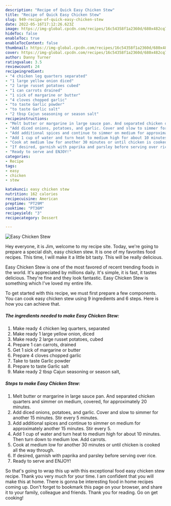 ```yaml
---
description: "Recipe of Quick Easy Chicken Stew"
title: "Recipe of Quick Easy Chicken Stew"
slug: 949-recipe-of-quick-easy-chicken-stew
date: 2022-05-16T17:12:26.623Z
image: https://img-global.cpcdn.com/recipes/16c54358f1a2360d/680x482cq70/easy-chicken-stew-recipe-main-photo.jpg
hideToc: false
enableToc: true
enableTocContent: false
thumbnail: https://img-global.cpcdn.com/recipes/16c54358f1a2360d/680x482cq70/easy-chicken-stew-recipe-main-photo.jpg
cover: https://img-global.cpcdn.com/recipes/16c54358f1a2360d/680x482cq70/easy-chicken-stew-recipe-main-photo.jpg
author: Danny Turner
ratingvalue: 3.5
reviewcount: 24
recipeingredient:
- "4 chicken leg quarters separated"
- "1 large yellow onion diced"
- "2 large russet potatoes cubed"
- "1 can carrots drained"
- "1 sick of margarine or butter"
- "4 cloves chopped garlic"
- "to taste Garlic powder"
- "to taste Garlic salt"
- "2 tbsp Cajun seasoning or season salt"
recipeinstructions:
- "Melt butter or margarine in large sauce pan. And separated chicken quarters and simmer on medium, covered, for approximately 20 minutes."
- "Add diced onions, potatoes, and garlic. Cover and slow to simmer for another 15 minutes. Stir every 5 minutes."
- "Add additional spices and continue to simmer on medium for approximately another 15 minutes. Stir every 5."
- "Add 1 cup of water and turn heat to medium high for about 10 minutes. Then turn down to medium low. Add carrots."
- "Cook at medium low for another 30 minutes or until chicken is cooked all the way through."
- "If desired, garnish with paprika and parsley before serving over rice."
- "Ready to serve and ENJOY!"
categories:
- Recipe
tags:
- easy
- chicken
- stew

katakunci: easy chicken stew 
nutrition: 162 calories
recipecuisine: American
preptime: "PT29M"
cooktime: "PT36M"
recipeyield: "3"
recipecategory: Dessert

---
```



![Easy Chicken Stew](https://img-global.cpcdn.com/recipes/16c54358f1a2360d/680x482cq70/easy-chicken-stew-recipe-main-photo.jpg)

Hey everyone, it is Jim, welcome to my recipe site. Today, we're going to prepare a special dish, easy chicken stew. It is one of my favorites food recipes. This time, I will make it a little bit tasty. This will be really delicious.

Easy Chicken Stew is one of the most favored of recent trending foods in the world. It's appreciated by millions daily. It's simple, it is fast, it tastes delicious. They're fine and they look fantastic. Easy Chicken Stew is something which I've loved my entire life.




To get started with this recipe, we must first prepare a few components. You can cook easy chicken stew using 9 ingredients and 6 steps. Here is how you can achieve that.

<!--inarticleads1-->

##### The ingredients needed to make Easy Chicken Stew:

1. Make ready 4 chicken leg quarters, separated
1. Make ready 1 large yellow onion, diced
1. Make ready 2 large russet potatoes, cubed
1. Prepare 1 can carrots, drained
1. Get 1 sick of margarine or butter
1. Prepare 4 cloves chopped garlic
1. Take to taste Garlic powder
1. Prepare to taste Garlic salt
1. Make ready 2 tbsp Cajun seasoning or season salt,




<!--inarticleads2-->

##### Steps to make Easy Chicken Stew:

1. Melt butter or margarine in large sauce pan. And separated chicken quarters and simmer on medium, covered, for approximately 20 minutes.
1. Add diced onions, potatoes, and garlic. Cover and slow to simmer for another 15 minutes. Stir every 5 minutes.
1. Add additional spices and continue to simmer on medium for approximately another 15 minutes. Stir every 5.
1. Add 1 cup of water and turn heat to medium high for about 10 minutes. Then turn down to medium low. Add carrots.
1. Cook at medium low for another 30 minutes or until chicken is cooked all the way through.
1. If desired, garnish with paprika and parsley before serving over rice.
1. Ready to serve and ENJOY!



So that's going to wrap this up with this exceptional food easy chicken stew recipe. Thank you very much for your time. I am confident that you will make this at home. There is gonna be interesting food in home recipes coming up. Don't forget to bookmark this page on your browser, and share it to your family, colleague and friends. Thank you for reading. Go on get cooking!
